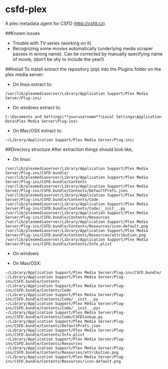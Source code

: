 csfd-plex
=========

A plex metadata agent for CSFD (http://csfd.cz).

##Known issues
* Trouble with TV series (working on it)
* Recognizing some movies automatically (underlying media scraper passes in wrong name). Can be corrected by manually specifying name of movie, (don't be shy to include the year!)

##Install
To install extract the repository (zip) into the Plugins folder on the plex media server:

* On linux extract to:
```
/var/lib/plexmediaserver/Library/Application Support/Plex Media Server/Plug-ins/
```

* On windows extract to:
```
C:\Documents and Settings\**yourusername**\Local Settings\Application Data\Plex Media Server\Plug-ins\
```

* On Mac/OSX extract to:
```
~/Library/Application Support/Plex Media Server/Plug-ins/
```

##Directory structure
After extraction things should look like,

* On linux:
```
/var/lib/plexmediaserver/Library/Application Support/Plex Media Server/Plug-ins/CSFD.bundle/
/var/lib/plexmediaserver/Library/Application Support/Plex Media Server/Plug-ins/CSFD.bundle/Contents
/var/lib/plexmediaserver/Library/Application Support/Plex Media Server/Plug-ins/CSFD.bundle/Contents/DefaultPrefs.json
/var/lib/plexmediaserver/Library/Application Support/Plex Media Server/Plug-ins/CSFD.bundle/Contents/Code
/var/lib/plexmediaserver/Library/Application Support/Plex Media Server/Plug-ins/CSFD.bundle/Contents/Code/__init__.py
/var/lib/plexmediaserver/Library/Application Support/Plex Media Server/Plug-ins/CSFD.bundle/Contents/Resources
/var/lib/plexmediaserver/Library/Application Support/Plex Media Server/Plug-ins/CSFD.bundle/Contents/Resources/icon-default.png
/var/lib/plexmediaserver/Library/Application Support/Plex Media Server/Plug-ins/CSFD.bundle/Contents/Resources/attribution.png
/var/lib/plexmediaserver/Library/Application Support/Plex Media Server/Plug-ins/CSFD.bundle/Contents/Info.plist
```

* On windows

* On Max/OSX:
```
~/Library/Application Support/Plex Media Server/Plug-ins/CSFD.bundle/
~/Library/Application Support/Plex Media Server/Plug-ins/CSFD.bundle/Contents
~/Library/Application Support/Plex Media Server/Plug-ins/CSFD.bundle/Contents/Code
~/Library/Application Support/Plex Media Server/Plug-ins/CSFD.bundle/Contents/Code/__init__.py
~/Library/Application Support/Plex Media Server/Plug-ins/CSFD.bundle/Contents/Code/__init__.pyc
~/Library/Application Support/Plex Media Server/Plug-ins/CSFD.bundle/Contents/Code/CSFDlookup.py
~/Library/Application Support/Plex Media Server/Plug-ins/CSFD.bundle/Contents/DefaultPrefs.json
~/Library/Application Support/Plex Media Server/Plug-ins/CSFD.bundle/Contents/Info.plist
~/Library/Application Support/Plex Media Server/Plug-ins/CSFD.bundle/Contents/Resources
~/Library/Application Support/Plex Media Server/Plug-ins/CSFD.bundle/Contents/Resources/attribution.png
~/Library/Application Support/Plex Media Server/Plug-ins/CSFD.bundle/Contents/Resources/icon-default.png
```